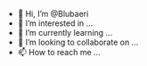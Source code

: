 - 👋 Hi, I’m @Blubaeri
- 👀 I’m interested in ...
- 🌱 I’m currently learning ...
- 💞️ I’m looking to collaborate on ...
- 📫 How to reach me ...

<!---
Blubaeri/Blubaeri is a ✨ special ✨ repository because its `README.md` (this file) appears on your GitHub profile.
You can click the Preview link to take a look at your changes.
--->
